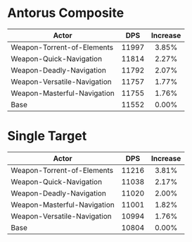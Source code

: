 # Antorus Composite
| Actor | DPS | Increase |
|---|:---:|:---:|
|Weapon-Torrent-of-Elements|11997|3.85%|
|Weapon-Quick-Navigation|11814|2.27%|
|Weapon-Deadly-Navigation|11792|2.07%|
|Weapon-Versatile-Navigation|11757|1.77%|
|Weapon-Masterful-Navigation|11755|1.76%|
|Base|11552|0.00%|

# Single Target
| Actor | DPS | Increase |
|---|:---:|:---:|
|Weapon-Torrent-of-Elements|11216|3.81%|
|Weapon-Quick-Navigation|11038|2.17%|
|Weapon-Deadly-Navigation|11020|2.00%|
|Weapon-Masterful-Navigation|11001|1.82%|
|Weapon-Versatile-Navigation|10994|1.76%|
|Base|10804|0.00%|
